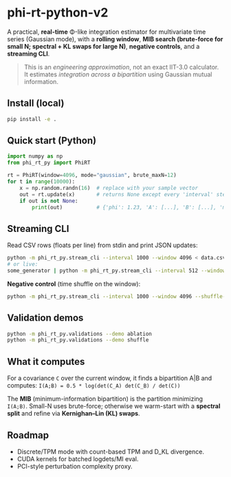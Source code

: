 
# phi-rt-python-v2

A practical, **real-time** Φ-like integration estimator for multivariate time series (Gaussian mode),
with a **rolling window**, **MIB search (brute-force for small N; spectral + KL swaps for large N)**,
**negative controls**, and a **streaming CLI**.

> This is an *engineering approximation*, not an exact IIT-3.0 calculator.
> It estimates *integration across a bipartition* using Gaussian mutual information.

## Install (local)
```bash
pip install -e .
```

## Quick start (Python)
```python
import numpy as np
from phi_rt_py import PhiRT

rt = PhiRT(window=4096, mode="gaussian", brute_maxN=12)
for t in range(10000):
    x = np.random.randn(16)  # replace with your sample vector
    out = rt.update(x)       # returns None except every 'interval' steps
    if out is not None:
        print(out)           # {'phi': 1.23, 'A': [...], 'B': [...], 'method': 'kl'}
```

## Streaming CLI
Read CSV rows (floats per line) from stdin and print JSON updates:

```bash
python -m phi_rt_py.stream_cli --interval 1000 --window 4096 < data.csv
# or live:
some_generator | python -m phi_rt_py.stream_cli --interval 512 --window 4096
```

**Negative control** (time shuffle on the window):
```bash
python -m phi_rt_py.stream_cli --interval 1000 --window 4096 --shuffle-control
```

## Validation demos
```bash
python -m phi_rt_py.validations --demo ablation
python -m phi_rt_py.validations --demo shuffle
```

## What it computes
For a covariance `C` over the current window, it finds a bipartition A|B and computes:
`I(A;B) = 0.5 * log(det(C_A) det(C_B) / det(C))`

The **MIB** (minimum-information bipartition) is the partition minimizing `I(A;B)`.
Small-N uses brute-force; otherwise we warm-start with a **spectral split** and refine via **Kernighan–Lin (KL) swaps**.

## Roadmap
- Discrete/TPM mode with count-based TPM and D_KL divergence.
- CUDA kernels for batched logdets/MI eval.
- PCI-style perturbation complexity proxy.
